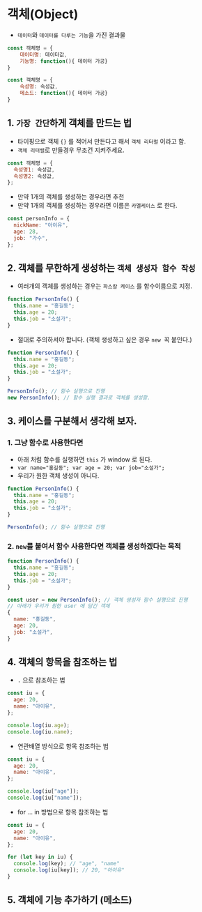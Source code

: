 # 객체(Object)

- `데이터`와 `데이터를 다루는 기능`을 가진 결과물

```js
const 객체명 = {
    데이터명: 데이터값,
    기능명: function(){ 데이터 가공}
}
```

```js
const 객체명 = {
    속성명: 속성값,
    메소드: function(){ 데이터 가공}
}
```

## 1. `가장 간단`하게 객체를 만드는 법

- 타이핑으로 객체 `{}` 를 적어서 만든다고 해서 `객체 리터럴` 이라고 함.
- `객체 리터럴`로 만들경우 무조건 지켜주세요.

```js
const 객체명 = {
  속성명1: 속성값,
  속성명2: 속성값,
};
```

- 만약 1개의 객체를 생성하는 경우라면 추천
- 만약 1개의 객체를 생성하는 경우라면 이름은 `카멜케이스` 로 한다.

```js
const personInfo = {
  nickName: "아이유",
  age: 28,
  job: "가수",
};
```

## 2. 객체를 무한하게 생성하는 `객체 생성자 함수 작성`

- 여러개의 객체를 생성하는 경우는 `파스칼 케이스` 를 함수이름으로 지정.

```js
function PersonInfo() {
  this.name = "홍길동";
  this.age = 20;
  this.job = "소설가";
}
```

- 절대로 주의하셔야 합니다. (객체 생성하고 싶은 경우 `new `꼭 붙인다.)

```js
function PersonInfo() {
  this.name = "홍길동";
  this.age = 20;
  this.job = "소설가";
}

PersonInfo(); // 함수 실행으로 진행
new PersonInfo(); // 함수 실행 결과로 객체를 생성함.
```

## 3. 케이스를 구분해서 생각해 보자.

### 1. 그냥 함수로 사용한다면

- 아래 처럼 함수를 실행하면 `this` 가 window 로 된다.
- `var name="홍길동"; var age = 20; var job="소설가";`
- 우리가 원한 객체 생성이 아니다.

```js
function PersonInfo() {
  this.name = "홍길동";
  this.age = 20;
  this.job = "소설가";
}

PersonInfo(); // 함수 실행으로 진행
```

### 2. `new`를 붙여서 함수 사용한다면 객체를 생성하겠다는 목적

```js
function PersonInfo() {
  this.name = "홍길동";
  this.age = 20;
  this.job = "소설가";
}

const user = new PersonInfo(); // 객체 생성자 함수 실행으로 진행
// 아래가 우리가 원한 user 에 담긴 객체
{
  name: "홍길동",
  age: 20,
  job: "소설가",
}
```

## 4. 객체의 항목을 참조하는 법

- `.` 으로 참조하는 법

```js
const iu = {
  age: 20,
  name: "아이유",
};

console.log(iu.age);
console.log(iu.name);
```

- 연관배열 방식으로 항목 참조하는 법

```js
const iu = {
  age: 20,
  name: "아이유",
};

console.log(iu["age"]);
console.log(iu["name"]);
```

- for ... in 방법으로 항목 참조하는 법

```js
const iu = {
  age: 20,
  name: "아이유",
};

for (let key in iu) {
  console.log(key); // "age", "name"
  console.log(iu[key]); // 20, "아이유"
}
```

## 5. 객체에 기능 추가하기 (메소드)
